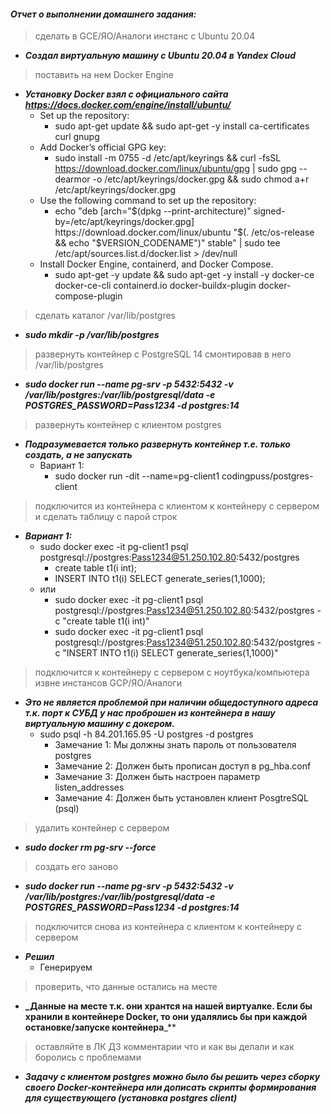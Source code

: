 #### *Отчет о выполнении домашнего задания:*


> сделать в GCE/ЯО/Аналоги инстанс с Ubuntu 20.04
* **_Создал виртуальную машину с Ubuntu 20.04 в Yandex Cloud_**


> поставить на нем Docker Engine
* **_Установку Docker взял с официального сайта https://docs.docker.com/engine/install/ubuntu/_**
  * Set up the repository:
	  * sudo apt-get update && sudo apt-get -y install ca-certificates curl gnupg
  * Add Docker’s official GPG key:
	  * sudo install -m 0755 -d /etc/apt/keyrings && curl -fsSL https://download.docker.com/linux/ubuntu/gpg | sudo gpg --dearmor -o /etc/apt/keyrings/docker.gpg && sudo chmod a+r /etc/apt/keyrings/docker.gpg
  * Use the following command to set up the repository:
	  * echo "deb [arch="$(dpkg --print-architecture)" signed-by=/etc/apt/keyrings/docker.gpg] https://download.docker.com/linux/ubuntu "$(. /etc/os-release && echo "$VERSION_CODENAME")" stable" | sudo tee /etc/apt/sources.list.d/docker.list > /dev/null
  * Install Docker Engine, containerd, and Docker Compose.
	  * sudo apt-get -y update && sudo apt-get -y install -y docker-ce docker-ce-cli containerd.io docker-buildx-plugin docker-compose-plugin


> сделать каталог /var/lib/postgres
* **_sudo mkdir -p /var/lib/postgres_**


> развернуть контейнер с PostgreSQL 14 смонтировав в него /var/lib/postgres
* **_sudo docker run --name pg-srv -p 5432:5432 -v /var/lib/postgres:/var/lib/postgresql/data -e POSTGRES_PASSWORD=Pass1234 -d postgres:14_**


> развернуть контейнер с клиентом postgres
* **_Подразумевается только развернуть контейнер т.е. только создать, а не запускать_**
	* Вариант 1:
		* sudo docker run -dit --name=pg-client1 codingpuss/postgres-client


> подключится из контейнера с клиентом к контейнеру с сервером и сделать таблицу с парой строк
* **_Вариант 1:_**
	* sudo docker exec -it pg-client1 psql postgresql://postgres:Pass1234@51.250.102.80:5432/postgres
  		* create table t1(i int);
  		* INSERT INTO t1(i) SELECT generate_series(1,1000);
	* или
  		* sudo docker exec -it pg-client1 psql postgresql://postgres:Pass1234@51.250.102.80:5432/postgres -c "create table t1(i int)"
  		* sudo docker exec -it pg-client1 psql postgresql://postgres:Pass1234@51.250.102.80:5432/postgres -c "INSERT INTO t1(i) SELECT generate_series(1,1000)"


>  подключится к контейнеру с сервером с ноутбука/компьютера извне инстансов GCP/ЯО/Аналоги
* **_Это не является проблемой при наличии общедоступного адреса т.к. порт к СУБД у нас проброшен из контейнера в нашу виртуальную машину с докером._**
  * sudo psql -h 84.201.165.95 -U postgres -d postgres
    * Замечание 1: Мы должны знать пароль от пользователя postgres
    * Замечание 2: Должен быть прописан доступ в pg_hba.conf
    * Замечание 3: Должен быть настроен параметр listen_addresses
    * Замечание 4: Должен быть установлен клиент PosgtreSQL (psql)


>  удалить контейнер с сервером
* **_sudo docker rm pg-srv --force_**


>  создать его заново
* **_sudo docker run --name pg-srv -p 5432:5432 -v /var/lib/postgres:/var/lib/postgresql/data -e POSTGRES_PASSWORD=Pass1234 -d postgres:14_**


>  подключится снова из контейнера с клиентом к контейнеру с сервером
* **_Решил_**
  * Генерируем


>  проверить, что данные остались на месте
* **_Данные на месте т.к. они хрантся на нашей виртуалке. Если бы хранили в контейнере Docker, то они удалялись бы при каждой остановке/запуске контейнера**_**


>  оставляйте в ЛК ДЗ комментарии что и как вы делали и как боролись с проблемами
  * **_Задачу с клиентом postgres можно было бы решить через сборку своего Docker-контейнера или дописать скрипты формирования для существующего (установка postgres client)_**


